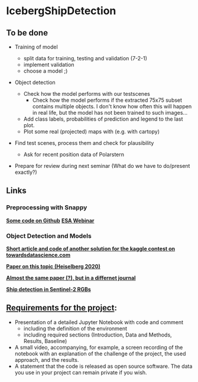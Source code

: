 # IcebergShipDetection

## To be done
- Training of model
    - split data for training, testing and validation (7-2-1)
    - implement validation
    - choose a model ;)

- Object detection
    - Check how the model performs with our testscenes
        - Check how the model performs if the extracted 75x75 subset contains multiple objects. I don't know how often this will happen in real life, but the model has not been trained to such images...
    - Add class labels, probabilities of prediction and legend to the last plot.
    - Plot some real (projected) maps with (e.g. with cartopy)
    
- Find test scenes, process them and check for plausibility
    - Ask for recent position data of Polarstern

- Prepare for review during next seminar (What do we have to do/present exactly?)

## Links

### Preprocessing with Snappy
**[Some code on Github](https://github.com/wajuqi/Sentinel-1-preprocessing-using-Snappy)**
**[ESA Webinar](https://www.youtube.com/watch?v=PiU68g3WRIY)**

### Object Detection and Models
**[Short article and code of another solution for the kaggle contest on towardsdatascience.com](https://towardsdatascience.com/deep-learning-for-iceberg-detection-in-satellite-images-c667acf4bad0)**

**[Paper on this topic (Heiselberg 2020)](https://www.mdpi.com/776368)**

**[Almost the same paper (?), but in a differnet journal](https://www.researchgate.net/publication/342681947_Ship-Iceberg_Detection_and_Classification_in_Sentinel-1_SAR_Images)**

**[Ship detection in Sentinel-2 RGBs](https://medium.com/the-downlinq/object-detection-in-satellite-imagery-a-low-overhead-approach-part-i-cbd96154a1b7)**



## **[Requirements for the project](https://opencampus.gitbook.io/opencampus-machine-learning-program/projects/requirements)**:

- Presentation of a detailed Jupyter Notebook with code and comment
    - including the definition of the environment
    - including required sections (Introduction, Data and Methods, Results, Baseline)
- A small video, accompanying, for example, a screen recording of the notebook with an explanation of the challenge of the project, the used approach, and the results.
- A statement that the code is released as open source software. The data you use in your project can remain private if you wish.
